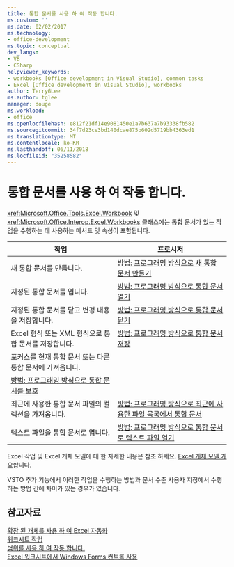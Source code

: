 ```yaml
---
title: 통합 문서를 사용 하 여 작동 합니다.
ms.custom: ''
ms.date: 02/02/2017
ms.technology:
- office-development
ms.topic: conceptual
dev_langs:
- VB
- CSharp
helpviewer_keywords:
- workbooks [Office development in Visual Studio], common tasks
- Excel [Office development in Visual Studio], workbooks
author: TerryGLee
ms.author: tglee
manager: douge
ms.workload:
- office
ms.openlocfilehash: e812f21df14e9081450e1a7b637a7b93338fb582
ms.sourcegitcommit: 34f7d23ce3bd140dcae875b602d5719bb4363ed1
ms.translationtype: MT
ms.contentlocale: ko-KR
ms.lasthandoff: 06/11/2018
ms.locfileid: "35258582"
---
```

# <a name="work-with-workbooks"></a>통합 문서를 사용 하 여 작동 합니다.
  <xref:Microsoft.Office.Tools.Excel.Workbook> 및 <xref:Microsoft.Office.Interop.Excel.Workbooks> 클래스에는 통합 문서가 있는 작업을 수행하는 데 사용하는 메서드 및 속성이 포함됩니다.  
  
|작업|프로시저|  
|----------|---------------|  
|새 통합 문서를 만듭니다.|[방법: 프로그래밍 방식으로 새 통합 문서 만들기](../vsto/how-to-programmatically-create-new-workbooks.md)|  
|지정된 통합 문서를 엽니다.|[방법: 프로그래밍 방식으로 통합 문서 열기](../vsto/how-to-programmatically-open-workbooks.md)|  
|지정된 통합 문서를 닫고 변경 내용을 저장합니다.|[방법: 프로그래밍 방식으로 통합 문서 닫기](../vsto/how-to-programmatically-close-workbooks.md)|  
|Excel 형식 또는 XML 형식으로 통합 문서를 저장합니다.|[방법: 프로그래밍 방식으로 통합 문서 저장](../vsto/how-to-programmatically-save-workbooks.md)|  
|포커스를 현재 통합 문서 또는 다른 통합 문서에 가져옵니다.|  
|[방법: 프로그래밍 방식으로 통합 문서를 보호](../vsto/how-to-programmatically-protect-workbooks.md)|  
|최근에 사용한 통합 문서 파일의 컬렉션을 가져옵니다.|[방법: 프로그래밍 방식으로 최근에 사용한 파일 목록에서 통합 문서](../vsto/how-to-programmatically-list-recently-used-workbook-files.md)|  
|텍스트 파일을 통합 문서로 엽니다.|[방법: 프로그래밍 방식으로 통합 문서로 텍스트 파일 열기](../vsto/how-to-programmatically-open-text-files-as-workbooks.md)|  
  
 Excel 작업 및 Excel 개체 모델에 대 한 자세한 내용은 참조 하세요. [Excel 개체 모델 개요](../vsto/excel-object-model-overview.md)합니다.  
  
 VSTO 추가 기능에서 이러한 작업을 수행하는 방법과 문서 수준 사용자 지정에서 수행하는 방법 간에 차이가 있는 경우가 있습니다.  
  
## <a name="see-also"></a>참고자료  
 [확장 된 개체를 사용 하 여 Excel 자동화](../vsto/automating-excel-by-using-extended-objects.md)   
 [워크시트 작업](../vsto/working-with-worksheets.md)   
 [범위를 사용 하 여 작동 합니다.](../vsto/working-with-ranges.md)   
 [Excel 워크시트에서 Windows Forms 컨트롤 사용](../vsto/using-windows-forms-controls-on-excel-worksheets.md)  
  
  